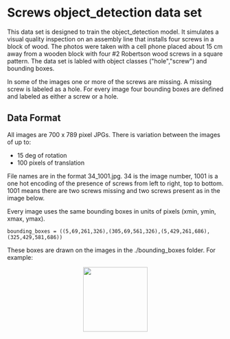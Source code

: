 # Screws object_detection data set

This data set is designed to train the object_detection model. It simulates a visual quality inspection on an assembly line that installs four screws in a block of wood. The photos were taken with a cell phone placed about 15 cm away from a wooden block with four #2 Robertson wood screws in a square pattern. The data set is labled with object classes ("hole","screw") and bounding boxes.

In some of the images one or more of the screws are missing. A missing screw is labeled as a hole. For every image four bounding boxes are defined and labeled as either a screw or a hole.

## Data Format
All images are 700 x 789 pixel JPGs.
There is variation between the images of up to: 
* 15 deg of rotation
* 100 pixels of translation

File names are in the format 34_1001.jpg. 
34 is the image number, 1001 is a one hot encoding of the presence of screws from left to right, top to bottom. 1001 means there are two screws missing and two screws present as in the image below.

Every image uses the same bounding boxes in units of pixels (xmin, ymin, xmax, ymax). 
```None
bounding_boxes = ((5,69,261,326),(305,69,561,326),(5,429,261,686),(325,429,581,686))
```
These boxes are drawn on the images in the ./bounding_boxes folder. For example:
<p align="center">
	<img src="https://raw.githubusercontent.com/aaronzink/tensorflow-visual-inspection/master/datasets/screws/bounding_boxes/95_1001.jpg" width="150">
</p>
